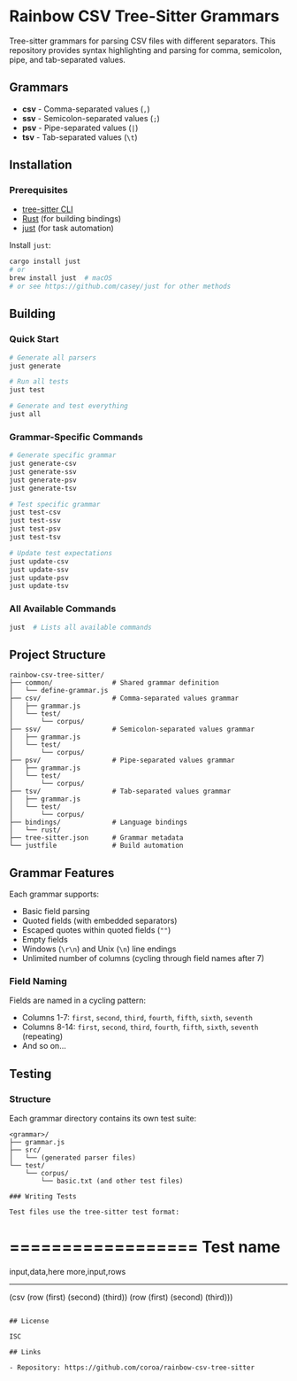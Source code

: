 # Rainbow CSV Tree-Sitter Grammars

Tree-sitter grammars for parsing CSV files with different separators. This repository provides syntax highlighting and parsing for comma, semicolon, pipe, and tab-separated values.

## Grammars

- **csv** - Comma-separated values (`,`)
- **ssv** - Semicolon-separated values (`;`)
- **psv** - Pipe-separated values (`|`)
- **tsv** - Tab-separated values (`\t`)

## Installation

### Prerequisites

- [tree-sitter CLI](https://github.com/tree-sitter/tree-sitter/blob/master/cli/README.md)
- [Rust](https://www.rust-lang.org/tools/install) (for building bindings)
- [just](https://github.com/casey/just) (for task automation)

Install `just`:
```bash
cargo install just
# or
brew install just  # macOS
# or see https://github.com/casey/just for other methods
```

## Building

### Quick Start

```bash
# Generate all parsers
just generate

# Run all tests
just test

# Generate and test everything
just all
```

### Grammar-Specific Commands

```bash
# Generate specific grammar
just generate-csv
just generate-ssv
just generate-psv
just generate-tsv

# Test specific grammar
just test-csv
just test-ssv
just test-psv
just test-tsv

# Update test expectations
just update-csv
just update-ssv
just update-psv
just update-tsv
```

### All Available Commands

```bash
just  # Lists all available commands
```

## Project Structure

```
rainbow-csv-tree-sitter/
├── common/               # Shared grammar definition
│   └── define-grammar.js
├── csv/                  # Comma-separated values grammar
│   ├── grammar.js
│   └── test/
│       └── corpus/
├── ssv/                  # Semicolon-separated values grammar
│   ├── grammar.js
│   └── test/
│       └── corpus/
├── psv/                  # Pipe-separated values grammar
│   ├── grammar.js
│   └── test/
│       └── corpus/
├── tsv/                  # Tab-separated values grammar
│   ├── grammar.js
│   └── test/
│       └── corpus/
├── bindings/             # Language bindings
│   └── rust/
├── tree-sitter.json      # Grammar metadata
└── justfile              # Build automation
```

## Grammar Features

Each grammar supports:
- Basic field parsing
- Quoted fields (with embedded separators)
- Escaped quotes within quoted fields (`""`)
- Empty fields
- Windows (`\r\n`) and Unix (`\n`) line endings
- Unlimited number of columns (cycling through field names after 7)

### Field Naming

Fields are named in a cycling pattern:
- Columns 1-7: `first`, `second`, `third`, `fourth`, `fifth`, `sixth`, `seventh`
- Columns 8-14: `first`, `second`, `third`, `fourth`, `fifth`, `sixth`, `seventh` (repeating)
- And so on...

## Testing

### Structure

Each grammar directory contains its own test suite:
```
<grammar>/
├── grammar.js
├── src/
│   └── (generated parser files)
└── test/
    └── corpus/
        └── basic.txt (and other test files)

### Writing Tests

Test files use the tree-sitter test format:

```
==================
Test name
==================

input,data,here
more,input,rows

---

(csv
  (row
    (first)
    (second)
    (third))
  (row
    (first)
    (second)
    (third)))
```

## License

ISC

## Links

- Repository: https://github.com/coroa/rainbow-csv-tree-sitter